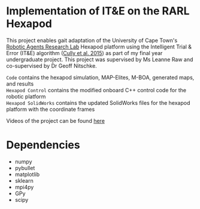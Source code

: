 # Implementation of IT&E on the RARL Hexapod

This project enables gait adaptation of the University of Cape Town's [Robotic Agents Research Lab](http://www.rarl.uct.ac.za) Hexapod platform using the Intelligent Trial & Error (IT&E) algorithm ([Cully et al. 2015](https://doi.org/10.1038/nature14422)) as part of my final year undergraduate project. This project was supervised by Ms Leanne Raw and co-supervised by Dr Geoff Nitschke.

`Code` contains the hexapod simulation, MAP-Elites, M-BOA, generated maps, and results\
`Hexapod Control` contains the modified onboard C++ control code for the robotic platform\
`Hexapod SolidWorks` contains the updated SolidWorks files for the hexapod platform with the coordinate frames

Videos of the project can be found [here](https://drive.google.com/drive/folders/18nBqK6PnA0IYt2r0Ebi3O82trxsxnqot?usp=sharing)

# Dependencies
- numpy
- pybullet
- matplotlib
- sklearn
- mpi4py
- GPy
- scipy
